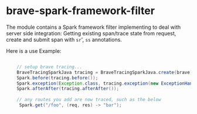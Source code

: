 # brave-spark-framework-filter

The module contains a Spark framework filter implementing to deal with server
side integration: Getting existing span/trace state from request,
create and submit span with `sr`', `ss` annotations.


Here is a use Example:

```java

    // setup brave tracing...
    BraveTracingSparkJava tracing = BraveTracingSparkJava.create(brave);
    Spark.before(tracing.before());
    Spark.exception(Exception.class, tracing.exception(new ExceptionHandlerImpl()));
    Spark.afterAfter(tracing.afterAfter());
    
    // any routes you add are now traced, such as the below
     Spark.get("/foo", (req, res) -> "bar");
    
```

